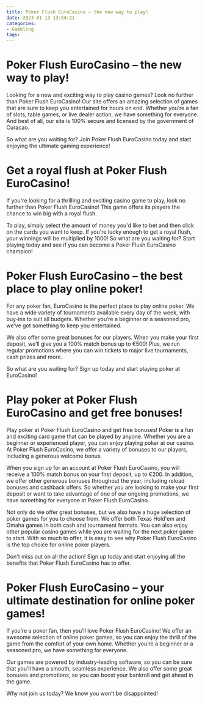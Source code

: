 ```yaml
---
title: Poker Flush EuroCasino – the new way to play!
date: 2023-01-13 13:54:21
categories:
- Gambling
tags:
---
```



#  Poker Flush EuroCasino – the new way to play!

Looking for a new and exciting way to play casino games? Look no further than Poker Flush EuroCasino! Our site offers an amazing selection of games that are sure to keep you entertained for hours on end. Whether you’re a fan of slots, table games, or live dealer action, we have something for everyone. And best of all, our site is 100% secure and licensed by the government of Curacao.

So what are you waiting for? Join Poker Flush EuroCasino today and start enjoying the ultimate gaming experience!

#  Get a royal flush at Poker Flush EuroCasino!

If you're looking for a thrilling and exciting casino game to play, look no further than Poker Flush EuroCasino! This game offers its players the chance to win big with a royal flush.

To play, simply select the amount of money you'd like to bet and then click on the cards you want to keep. If you're lucky enough to get a royal flush, your winnings will be multiplied by 1000! So what are you waiting for? Start playing today and see if you can become a Poker Flush EuroCasino champion!

#  Poker Flush EuroCasino – the best place to play online poker!

For any poker fan, EuroCasino is the perfect place to play online poker. We have a wide variety of tournaments available every day of the week, with buy-ins to suit all budgets. Whether you’re a beginner or a seasoned pro, we’ve got something to keep you entertained.

We also offer some great bonuses for our players. When you make your first deposit, we’ll give you a 100% match bonus up to €500! Plus, we run regular promotions where you can win tickets to major live tournaments, cash prizes and more.

So what are you waiting for? Sign up today and start playing poker at EuroCasino!

#  Play poker at Poker Flush EuroCasino and get free bonuses!

Play poker at Poker Flush EuroCasino and get free bonuses! Poker is a fun and exciting card game that can be played by anyone. Whether you are a beginner or experienced player, you can enjoy playing poker at our casino. At Poker Flush EuroCasino, we offer a variety of bonuses to our players, including a generous welcome bonus.

When you sign up for an account at Poker Flush EuroCasino, you will receive a 100% match bonus on your first deposit, up to €200. In addition, we offer other generous bonuses throughout the year, including reload bonuses and cashback offers. So whether you are looking to make your first deposit or want to take advantage of one of our ongoing promotions, we have something for everyone at Poker Flush EuroCasino.

Not only do we offer great bonuses, but we also have a huge selection of poker games for you to choose from. We offer both Texas Hold'em and Omaha games in both cash and tournament formats. You can also enjoy other popular casino games while you are waiting for the next poker game to start. With so much to offer, it is easy to see why Poker Flush EuroCasino is the top choice for online poker players.

Don't miss out on all the action! Sign up today and start enjoying all the benefits that Poker Flush EuroCasino has to offer.

#  Poker Flush EuroCasino – your ultimate destination for online poker games!

If you’re a poker fan, then you’ll love Poker Flush EuroCasino! We offer an awesome selection of online poker games, so you can enjoy the thrill of the game from the comfort of your own home. Whether you’re a beginner or a seasoned pro, we have something for everyone.

Our games are powered by industry-leading software, so you can be sure that you’ll have a smooth, seamless experience. We also offer some great bonuses and promotions, so you can boost your bankroll and get ahead in the game.

Why not join us today? We know you won’t be disappointed!